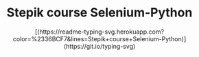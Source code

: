<div id="header" align="center">
  <h1>Stepik course Selenium-Python</h1>
<!---Пример кода-->
[(https://readme-typing-svg.herokuapp.com?color=%2336BCF7&lines=Stepik+course+Selenium-Python)](https://git.io/typing-svg)
</div>
